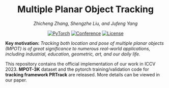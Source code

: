 <div align="center">

# **Multiple Planar Object Tracking**


<i>Zhicheng Zhang, Shengzhe Liu, and Jufeng Yang</i>

<a href=" "><img alt="PyTorch" src="https://img.shields.io/badge/PyTorch-ee4c2c?logo=pytorch&logoColor=white"></a>
[![Conference](https://img.shields.io/badge/ICCV-2023-orange)](https://iccv2023.thecvf.com/)
[![License](https://img.shields.io/badge/license-Apache%202-blue)](./LICENSE)
</div>

**Key motivation:** *Tracking both location and pose of multiple planar objects (MPOT) is of great significance to numerous real-world applications, including industrial, education, geometric, art, and our daily life.*

This repository contains the official implementation of our work in ICCV 2023. **MPOT-3K** dataset and the pytorch training/validation code for **tracking framework PRTrack** are released. More details can be viewed in our paper.
